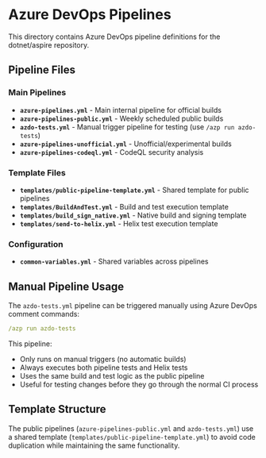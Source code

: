 # Azure DevOps Pipelines

This directory contains Azure DevOps pipeline definitions for the dotnet/aspire repository.

## Pipeline Files

### Main Pipelines

- **`azure-pipelines.yml`** - Main internal pipeline for official builds
- **`azure-pipelines-public.yml`** - Weekly scheduled public builds
- **`azdo-tests.yml`** - Manual trigger pipeline for testing (use `/azp run azdo-tests`)
- **`azure-pipelines-unofficial.yml`** - Unofficial/experimental builds
- **`azure-pipelines-codeql.yml`** - CodeQL security analysis

### Template Files

- **`templates/public-pipeline-template.yml`** - Shared template for public pipelines
- **`templates/BuildAndTest.yml`** - Build and test execution template
- **`templates/build_sign_native.yml`** - Native build and signing template
- **`templates/send-to-helix.yml`** - Helix test execution template

### Configuration

- **`common-variables.yml`** - Shared variables across pipelines

## Manual Pipeline Usage

The `azdo-tests.yml` pipeline can be triggered manually using Azure DevOps comment commands:

```yml
/azp run azdo-tests
```

This pipeline:
- Only runs on manual triggers (no automatic builds)
- Always executes both pipeline tests and Helix tests
- Uses the same build and test logic as the public pipeline
- Useful for testing changes before they go through the normal CI process

## Template Structure

The public pipelines (`azure-pipelines-public.yml` and `azdo-tests.yml`) use a shared template (`templates/public-pipeline-template.yml`) to avoid code duplication while maintaining the same functionality.
